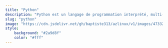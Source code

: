 ```yaml
---
title: "Python"
description: "Python est un langage de programmation interprété, multi-paradigme et multiplateformes. Il favorise la programmation impérative structurée, fonctionnelle et orientée objet."
slug: "python"
image: "https://cdn.jsdelivr.net/gh/baptiste313/azlinux/v1/images/4733223/raw.webp"
style:
    background: "#2a9d8f"
    color: "#fff"
---
```

